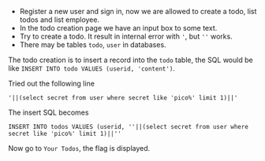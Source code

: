 * Register a new user and sign in, now we are allowed to create a todo, list todos and list employee.
* In the todo creation page we have an input box to some text.
* Try to create a todo. It result in internal error with ``'``, but ``''`` works.
* There may be tables ``todo``, ``user`` in databases.

The todo creation is to insert a record into the ``todo`` table, the SQL would be like ``INSERT INTO todo VALUES (userid, 'content')``.

Tried out the following line
```
'||(select secret from user where secret like 'pico%' limit 1)||'
```

The insert SQL becomes
```
INSERT INTO todos VALUES (userid, ''||(select secret from user where secret like 'pico%' limit 1)||''
```

Now go to ``Your Todos``, the flag is displayed.
